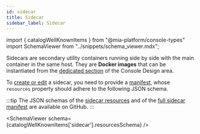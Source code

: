 ```yaml
---
id: sidecar
title: Sidecar
sidebar_label: Sidecar
---
```


import { catalogWellKnownItems } from "@mia-platform/console-types"
import SchemaViewer from "../snippets/schema_viewer.mdx";

Sidecars are secondary utility containers running side by side with the main container in the same host. They are **Docker images** that can be instantiated from the [dedicated section](/console/design-your-projects/sidecars.md) of the Console Design area.

To [create or edit](/software-catalog/management/overview.md) a sidecar, you need to provide a [manifest](/software-catalog/manifests/overview.md), whose `resources` property should adhere to the following JSON schema.

:::tip
The JSON schemas of the [sidecar resources](https://raw.githubusercontent.com/mia-platform/console-sdk/refs/tags/%40mia-platform/console-types%400.38.11/packages/console-types/schemas/catalog/sidecar.resources.schema.json) and of the [full sidecar manifest](https://raw.githubusercontent.com/mia-platform/console-sdk/refs/tags/%40mia-platform/console-types%400.38.11/packages/console-types/schemas/catalog/sidecar.manifest.schema.json) are available on GitHub.
:::

<SchemaViewer schema={catalogWellKnownItems['sidecar'].resourcesSchema} />
